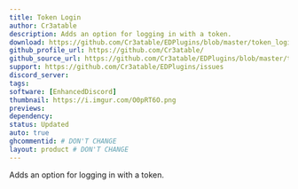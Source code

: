```yaml
---
title: Token Login
author: Cr3atable
description: Adds an option for logging in with a token.
download: https://github.com/Cr3atable/EDPlugins/blob/master/token_login.js
github_profile_url: https://github.com/Cr3atable/
github_source_url: https://github.com/Cr3atable/EDPlugins/blob/master/token_login.js
support: https://github.com/Cr3atable/EDPlugins/issues
discord_server:
tags: 
software: [EnhancedDiscord]
thumbnail: https://i.imgur.com/O0pRT6O.png
previews:
dependency:
status: Updated
auto: true
ghcommentid: # DON'T CHANGE
layout: product # DON'T CHANGE
---
```

Adds an option for logging in with a token.